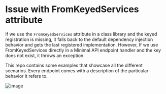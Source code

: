 # Issue with FromKeyedServices attribute

If we use the `FromKeyedServices` attribute in a class library and the keyed registration is missing, it falls back to the default dependency injection behavior and gets the last registered implementation. However, If we use FromKeyedServices directly in a Minimal API endpoint handler and the key does not exist, it throws an exception.

This repo contains some examples that showcase all the different scenarios. Every endpoint comes with a description of the particular behavior it refers to.

![image](https://github.com/marcominerva/KeyedServicesIssue/assets/3522534/452daf1e-ac28-4a8d-8fd9-1d688bbd4da5)
